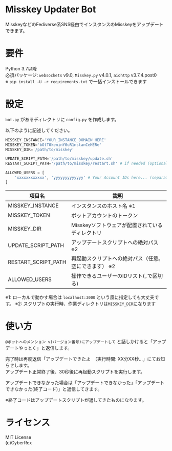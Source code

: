 # Misskey Updater Bot
MisskeyなどのFediverse系SNS経由でインスタンスのMisskeyをアップデートできます。

# 要件
Python 3.7以降<br>
必須パッケージ: `websockets` v9.0, `Misskey.py` v4.0.1, `aiohttp` v3.7.4.post0<br>
※ `pip install -U -r requirements.txt` で一括インストールできます

# 設定
`bot.py` があるディレクトリに `config.py` を作成します。

以下のように記述してください。

```python
MISSKEY_INSTANCE='YOUR_INSTANCE_DOMAIN_HERE'
MISSKEY_TOKEN='bOtT0keninY0uR1nstanCeHERe'
MISSKEY_DIR='/path/to/misskey'

UPDATE_SCRIPT_PATH='/path/to/misskey/update.sh'
RESTART_SCRIPT_PATH='/path/to/misskey/restart.sh' # if needed (optional, nullable)

ALLOWED_USERS = [
    'xxxxxxxxxxxx', 'yyyyyyyyyyyyy' # Your Account IDs here... (separate with ',')
]
```

|項目名|説明|
|------|------|
|MISSKEY_INSTANCE|インスタンスのホスト名 ※1|
|MISSKEY_TOKEN|ボットアカウントのトークン|
|MISSKEY_DIR|Misskeyソフトウェアが配置されているディレクトリ|
|UPDATE_SCRIPT_PATH|アップデートスクリプトへの絶対パス ※2|
|RESTART_SCRIPT_PATH|再起動スクリプトへの絶対パス（任意。空にできます） ※2|
|ALLOWED_USERS|操作できるユーザーのIDリスト(`,`で区切る)|

※1: ローカルで動かす場合は `localhost:3000` という風に指定しても大丈夫です。
※2: スクリプトの実行時、作業ディレクトリは`MISSKEY_DIR`になります


# 使い方

`@ボットへのメンション v(バージョン番号)にアップデートして` と話しかけると「アップデートやっとく」と返信します。

完了時は再度返信「アップデートできたよ　（実行時間: XX分XX秒...」にてお知らせします。<br>
アップデート正常終了後、30秒後に再起動スクリプトを実行します。

アップデートできなかった場合は「アップデートできなかった」「アップデートできなかった(終了コード)」と返信してきます。

※終了コードはアップデートスクリプトが返してきたものになります。

# ライセンス
MIT License<br>
(c)CyberRex